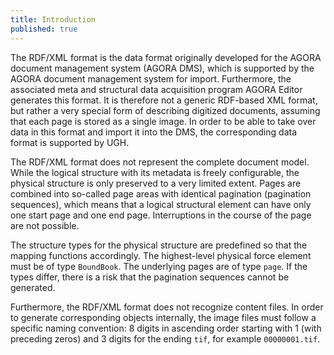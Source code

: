 ```yaml
---
title: Introduction
published: true
---
```


The RDF/XML format is the data format originally developed for the AGORA document management system (AGORA DMS), which is supported by the AGORA document management system for import. Furthermore, the associated meta and structural data acquisition program AGORA Editor generates this format. It is therefore not a generic RDF-based XML format, but rather a very special form of describing digitized documents, assuming that each page is stored as a single image. In order to be able to take over data in this format and import it into the DMS, the corresponding data format is supported by UGH.

The RDF/XML format does not represent the complete document model. While the logical structure with its metadata is freely configurable, the physical structure is only preserved to a very limited extent. Pages are combined into so-called page areas with identical pagination (pagination sequences), which means that a logical structural element can have only one start page and one end page. Interruptions in the course of the page are not possible.

The structure types for the physical structure are predefined so that the mapping functions accordingly. The highest-level physical force element must be of type `BoundBook`. The underlying pages are of type `page`. If the types differ, there is a risk that the pagination sequences cannot be generated.

Furthermore, the RDF/XML format does not recognize content files. In order to generate corresponding objects internally, the image files must follow a specific naming convention: 8 digits in ascending order starting with 1 (with preceding zeros) and 3 digits for the ending `tif`, for example `00000001.tif`.

